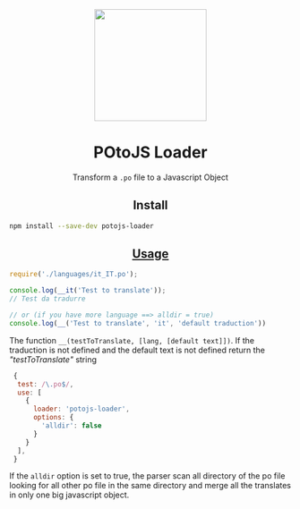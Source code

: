<div align="center">
  <a href="https://github.com/webpack/webpack">
    <img width="200" height="200"
      src="https://webpack.js.org/assets/icon-square-big.svg">
  </a>
  <h1>POtoJS Loader</h1>
  <p>Transform a <code>.po</code> file to a Javascript Object</p>
</div>

<h2 align="center">Install</h2>

```bash
npm install --save-dev potojs-loader
```

<h2 align="center"><a href="https://webpack.js.org/concepts/loaders">Usage</a></h2>

```javascript
require('./languages/it_IT.po');

console.log(__it('Test to translate'));
// Test da tradurre

// or (if you have more language ==> alldir = true)
console.log(__('Test to translate', 'it', 'default traduction'))
```

The function ```__(testToTranslate, [lang, [default text]])```. If the traduction is not defined and the default text is not defined return the *"testToTranslate"* string

```javascript
 {
  test: /\.po$/,
  use: [
    {
      loader: 'potojs-loader',
      options: {
        'alldir': false
      }
    }
  ],
 }
```

If the ```alldir``` option is set to true, the parser scan all directory of the po file looking for all other po file in the same directory and merge all the translates in only one big javascript object.